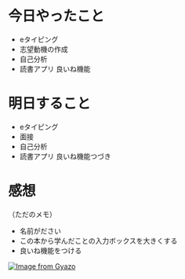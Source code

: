 # 今日やったこと
- eタイピング
- 志望動機の作成
- 自己分析
- 読書アプリ 良いね機能

# 明日すること
- eタイピング
- 面接
- 自己分析
- 読書アプリ 良いね機能つづき

#  感想
（ただのメモ）
- 名前がださい
- この本から学んだことの入力ボックスを大きくする
- 良いね機能をつける

[![Image from Gyazo](https://i.gyazo.com/f6946a0b067f09f15478e94fbc857cff.gif)](https://gyazo.com/f6946a0b067f09f15478e94fbc857cff)
